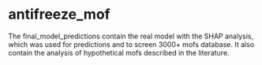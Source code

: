 # antifreeze_mof
The final_model_predictions contain the real model with the SHAP analysis, which was used for predictions and to screen 3000+ mofs database. It also contain the analysis of hypothetical mofs described in the literature. 
